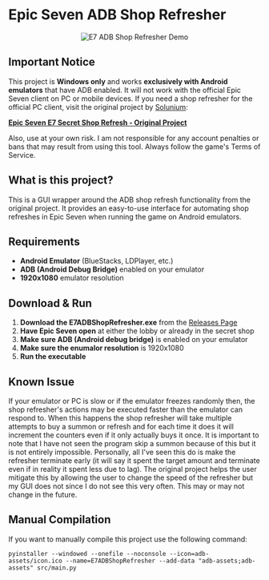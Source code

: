 # Epic Seven ADB Shop Refresher

<div align="center">
  <img src="adb-assets/E7%20Shop%20Refresh%20Demo.gif" alt="E7 ADB Shop Refresher Demo">
</div>

## Important Notice

This project is **Windows only** and works **exclusively with Android emulators** that have ADB enabled. It will not work with the official Epic Seven client on PC or mobile devices. If you need a shop refresher for the official PC client, visit the original project by [Solunium](https://github.com/Solunium/Epic-Seven-E7-Secret-Shop-Refresh):

**[Epic Seven E7 Secret Shop Refresh - Original Project](https://github.com/Solunium/Epic-Seven-E7-Secret-Shop-Refresh)**

Also, use at your own risk. I am not responsible for any account penalties or bans that may result from using this tool. Always follow the game's Terms of Service.

## What is this project?

This is a GUI wrapper around the ADB shop refresh functionality from the original project. It provides an easy-to-use interface for automating shop refreshes in Epic Seven when running the game on Android emulators.

## Requirements

- **Android Emulator** (BlueStacks, LDPlayer, etc.)
- **ADB (Android Debug Bridge)** enabled on your emulator
- **1920x1080** emulator resolution

## Download & Run

1. **Download the E7ADBShopRefresher.exe** from the [Releases Page](https://github.com/Maziliu/Epic-Seven-Auto-Shop-Refresher/releases)
2. **Have Epic Seven open** at either the lobby or already in the secret shop
3. **Make sure ADB (Android debug bridge)** is enabled on your emulator
4. **Make sure the enumalor resolution** is 1920x1080
5. **Run the executable**

## Known Issue

If your emulator or PC is slow or if the emulator freezes randomly then, the shop refresher's actions may be executed faster than the emulator can respond to. When this happens the shop refresher will take multiple attempts to buy a summon or refresh and for each time it does it will increment the counters even if it only actually buys it once. It is important to note that I have not seen the program skip a summon because of this but it is not entirely impossible. Personally, all I've seen this do is make the refresher terminate early (it will say it spent the target amount and terminate even if in reality it spent less due to lag). The original project helps the user mitigate this by allowing the user to change the speed of the refresher but my GUI does not since I do not see this very often. This may or may not change in the future.

## Manual Compilation

If you want to manually compile this project use the following command:

```
pyinstaller --windowed --onefile --noconsole --icon=adb-assets/icon.ico --name=E7ADBShopRefresher --add-data "adb-assets;adb-assets" src/main.py
```
